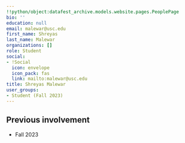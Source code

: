 ```yaml
---
!!python/object:datafest_archive.models.website.pages.PeoplePage
bio: ''
education: null
email: malewar@usc.edu
first_name: Shreyas
last_name: Malewar
organizations: []
role: Student
social:
- !Social
  icon: envelope
  icon_pack: fas
  link: mailto:malewar@usc.edu
title: Shreyas Malewar
user_groups:
- Student (Fall 2023)
---
```



## Previous involvement

* Fall 2023

